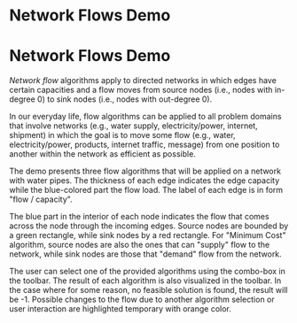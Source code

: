 <!--
 //////////////////////////////////////////////////////////////////////////////
 // @license
 // This file is part of yFiles for HTML 2.6.
 // Use is subject to license terms.
 //
 // Copyright (c) 2000-2023 by yWorks GmbH, Vor dem Kreuzberg 28,
 // 72070 Tuebingen, Germany. All rights reserved.
 //
 //////////////////////////////////////////////////////////////////////////////
-->
# Network Flows Demo

# Network Flows Demo

_Network flow_ algorithms apply to directed networks in which edges have certain capacities and a flow moves from source nodes (i.e., nodes with in-degree 0) to sink nodes (i.e., nodes with out-degree 0).

In our everyday life, flow algorithms can be applied to all problem domains that involve networks (e.g., water supply, electricity/power, internet, shipment) in which the goal is to move some flow (e.g., water, electricity/power, products, internet traffic, message) from one position to another within the network as efficient as possible.

The demo presents three flow algorithms that will be applied on a network with water pipes. The thickness of each edge indicates the edge capacity while the blue-colored part the flow load. The label of each edge is in form "flow / capacity".

The blue part in the interior of each node indicates the flow that comes across the node through the incoming edges. Source nodes are bounded by a green rectangle, while sink nodes by a red rectangle. For "Minimum Cost" algorithm, source nodes are also the ones that can "supply" flow to the network, while sink nodes are those that "demand" flow from the network.

The user can select one of the provided algorithms using the combo-box in the toolbar. The result of each algorithm is also visualized in the toolbar. In the case where for some reason, no feasible solution is found, the result will be -1. Possible changes to the flow due to another algorithm selection or user interaction are highlighted temporary with orange color.
